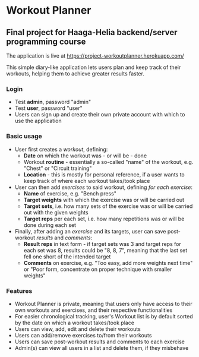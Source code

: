 # Workout Planner
## Final project for Haaga-Helia backend/server programming course

The application is live at https://project-workoutplanner.herokuapp.com/

This simple diary-like application lets users plan and keep track of their workouts, helping them to achieve greater results faster.

### Login
- Test **admin**, password "admin"
- Test **user**, password "user"
- Users can sign up and create their own private account with which to use the application

### Basic usage
- User first creates a *workout*, defining:
  - **Date** on which the workout was - or will be - done
  - Workout **routine** - essentially a so-called "name" of the workout, e.g. "Chest" or "Circuit training"
  - **Location** - this is mostly for personal reference, if a user wants to keep track of where each workout takes/took place
- User can then add *exercises* to said workout, defining *for each exercise*:
  - **Name** of exercise, e.g. "Bench press"
  - **Target weights** with which the exercise was or will be carried out
  - **Target sets**, i.e. how many sets of the exercise was or will be carried out with the given weights
  - **Target reps** per each set, i.e. how many repetitions was or will be done during each set
- Finally, after adding an *exercise* and its targets, user can save post-workout *results* and *comments*:
  - **Result reps** in text form - if target sets was 3 and target reps for each set was 8, results could be "8, 8, 7", meaning that the last set fell one short of the intended target
  - **Comments** on exercise, e.g. "Too easy, add more weights next time" or "Poor form, concentrate on proper technique with smaller weights"

### Features
- Workout Planner is private, meaning that users only have access to their own workouts and exercises, and their respective functionalities
- For easier chronological tracking, user's Workout list is by default sorted by the date on which a workout takes/took place
- Users can view, add, edit and delete their workouts
- Users can add/remove exercises to/from their workouts
- Users can save post-workout results and comments to each exercise
- Admin(s) can view all users in a list and delete them, if they misbehave
